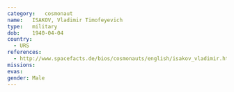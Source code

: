 ```yaml
---
category:	cosmonaut
name:	ISAKOV, Vladimir Timofeyevich
type:	military
dob:	1940-04-04
country:
  - URS
references:
  - http://www.spacefacts.de/bios/cosmonauts/english/isakov_vladimir.htm
missions:
evas:
gender:	Male
---
```

